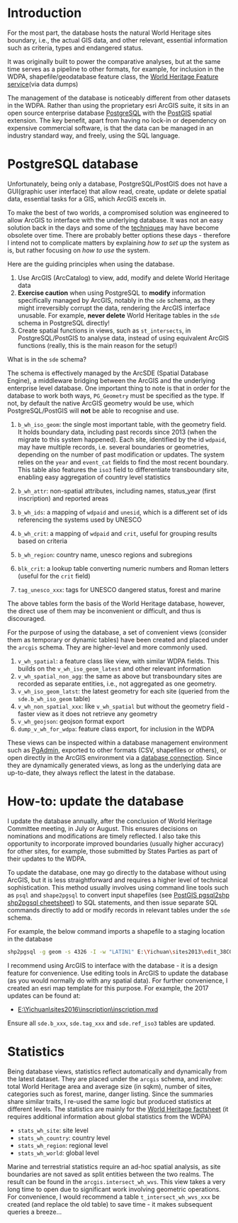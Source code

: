 # Introduction

For the most part, the database hosts the natural World Heritage sites boundary, i.e., the actual GIS data, and other relevant, essential information such as criteria, types and endangered status. 

It was originally built to power the comparative analyses, but at the same time serves as a pipeline to other formats, for example, for inclusion in the WDPA, shapefile/geodatabase feature class, the [World Heritage Feature service](https://wcmc.io/world-heritage-data)(via data dumps)

The management of the database is noticeably different from other datasets in the WDPA. Rather than using the proprietary esri ArcGIS suite, it sits in an open source enterprise database [PostgreSQL](https://www.postgresql.org) with the [PostGIS](http://postgis.org) spatial extension. The key benefit, apart from having no lock-in or dependency on expensive commercial software, is that the data can be managed in an industry standard way, and freely, using the SQL language.

# PostgreSQL database

Unfortunately, being only a database, PostgreSQL/PostGIS does not have a GUI(graphic user interface) that allow read, create, update or delete spatial data, essential tasks for a GIS, which ArcGIS excels in.

To make the best of two worlds, a compromised solution was engineered to allow ArcGIS to interface with the underlying database. It was not an easy solution back in the days and some of the [techniques](http://desktop.arcgis.com/en/arcmap/10.3/manage-data/gdbs-in-postgresql/data-types-postgresql.htm) may have become obsolete over time. There are probably better options these days - therefore I intend not to complicate matters by explaining *how to set up* the system as is, but rather focusing on *how to use* the system.

Here are the guiding principles when using the database.

1. Use ArcGIS (ArcCatalog) to view, add, modify and delete World Heritage data
2. **Exercise caution** when using PostgreSQL to **modify** information specifically managed by ArcGIS, notably in the `sde` schema, as they might irreversibly corrupt the data, rendering the ArcGIS interface unusable. For example, **never delete** World Heritage tables in the `sde` schema in PostgreSQL directly!
3. Create spatial functions in views, such as `st_intersects`, in PostgreSQL/PostGIS to analyse data, instead of using equivalent ArcGIS functions (really, this is the main reason for the setup!)

What is in the `sde` schema?

The schema is effectively managed by the ArcSDE (Spatial Database Engine), a middleware bridging between the ArcGIS and the underlying enterprise level database. One important thing to note is that in order for the database to work both ways, `PG_Geometry` must be specified as the type. If not, by default the native ArcGIS geometry would be use, which PostgreSQL/PostGIS will **not** be able to recognise and use.

1. `b_wh_iso_geom`: the single most important table, with the geometry field. It holds boundary data, including past records since 2013 (when the migrate to this system happened). Each site, identified by the id `wdpaid`, may have multiple records, i.e. several boundaries or geometries, depending on the number of past modification or updates. The system relies on the `year` and `event_cat` fields to find the most recent boundary. This table also features the `iso3` field to differentiate transboundary site, enabling easy aggregation of country level statistics

2. `b_wh_attr`: non-spatial attributes, including names, status_year (first inscription) and reported areas

3. `b_wh_ids`: a mapping of `wdpaid` and `unesid`, which is a different set of ids referencing the systems used by UNESCO

4. `b_wh_crit`: a mapping of `wdpaid` and `crit`, useful for grouping results based on criteria

5. `b_wh_region`: country name, unesco regions and subregions

6. `blk_crit`: a lookup table converting numeric numbers and Roman letters (useful for the `crit` field)

7. `tag_unesco_xxx`: tags for UNESCO dangered status, forest and marine

The above tables form the basis of the World Heritage database, however, the direct use of them may be inconvenient or difficult, and thus is discouraged. 

For the purpose of using the database, a set of convenient views (consider them as temporary or dynamic tables) have been created and placed under the `arcgis` schema. They are higher-level and more commonly used. 

1. `v_wh_spatial`: a feature class like view, with similar WDPA fields. This builds on the `v_wh_iso_geom_latest` and other relevant information
2. `v_wh_spatial_non_agg`: the same as above but transboundary sites are recorded as separate entities, i.e., not aggregated as one geometry.
2. `v_wh_iso_geom_latst`: the latest geometry for each site (queried from the `sde.b_wh_iso_geom` table)
3. `v_wh_non_spatial_xxx`: like `v_wh_spatial` but without the geometry field - faster view as it does not retrieve any geometry
4. `v_wh_geojson`: geojson format export
5. `dump_v_wh_for_wdpa`: feature class export, for inclusion in the WDPA

These views can be inspected within a database management environment such as [PgAdmin](https://www.pgadmin.org), exported to other formats (CSV, shapefiles or others), or open directly in the ArcGIS environment via a [database connection](http://desktop.arcgis.com/en/arcmap/10.3/manage-data/databases/database-connections-desktop.htm). Since they are dynamically generated views, as long as the underlying data are up-to-date, they always reflect the latest in the database.

# How-to: update the database

I update the database annually, after the conclusion of World Heritage Committee meeting, in July or August. This ensures decisions on nominations and modifications are timely reflected. I also take this opportunity to incorporate improved boundaries (usually higher accuracy) for other sites, for example, those submitted by States Parties as part of their updates to the WDPA.

To update the database, one may go directly to the database without using ArcGIS, but it is less straightforward and requires a higher level of technical sophistication. This method usually involves using command line tools such as `psql` and `shape2pgsql` to convert input shapefiles (see [PostGIS pgsql2shp shp2pgsql cheetsheet](http://www.bostongis.com/pgsql2shp_shp2pgsql_quickguide.bqg)) to SQL statements, and then issue separate SQL commands directly to add or modify records in relevant tables under the `sde` schema.

For example, the below command imports a shapefile to a staging location in the database

```bash
shp2pgsql -g geom -s 4326 -I -w "LATIN1" E:\Yichuan\sites2013\edit_38COM.shp public.z_updategeom | psql -p 5432 -d whs_v2 -U postgres
```

I recommend using ArcGIS to interface with the database - it is a design feature for convenience. Use editing tools in ArcGIS to update the database (as you would normally do with any spatial data). For further convenience, I created an esri map template for this purpose. For example, the 2017 updates can be found at:

- [E:\Yichuan\sites2016\inscription\inscription.mxd](E:\Yichuan\sites2016\inscription\inscription.mxd)

Ensure all `sde.b_xxx`, `sde.tag_xxx` and `sde.ref_iso3` tables are updated.

# Statistics

Being database views, statistics reflect automatically and dynamically from the latest dataset. They are placed under the `arcgis` schema, and involve: total World Heritage area and average size (in sqkm), number of sites, categories such as forest, marine, danger listing. Since the summaries share similar traits, I re-used the same logic but produced statistics at different levels. The statistics are mainly for the [World Heritage factsheet](https://www.iucn.org/theme/world-heritage/natural-sites/facts-and-figures) (it requires additional information about global statistics from the WDPA)

- `stats_wh_site`: site level
- `stats_wh_country`: country level
- `stats_wh_region`: regional level
- `stats_wh_world`: global level

Marine and terrestrial statistics require an ad-hoc spatial analysis, as site boundaries are not saved as split entities between the two realms. The result can be found in the `arcgis.intersect_wh_wvs`. This view takes a very long time to open due to significant work involving geometric operations. For convenience, I would recommend a table `t_intersect_wh_wvs_xxx` be created (and replace the old table) to save time - it makes subsequent queries a breeze...